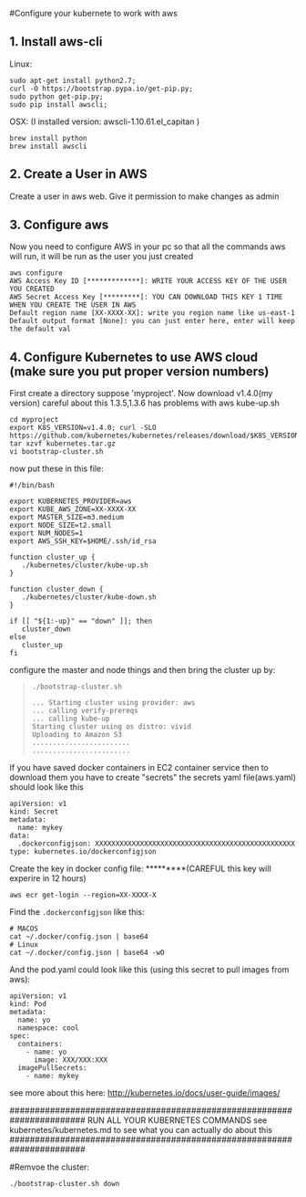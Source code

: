 #Configure your kubernete to work with aws


## 1. Install aws-cli


Linux:
```
sudo apt-get install python2.7;
curl -O https://bootstrap.pypa.io/get-pip.py;
sudo python get-pip.py;
sudo pip install awscli;
```
OSX: (I installed version: awscli-1.10.61.el_capitan )
```
brew install python
brew install awscli
```


## 2. Create a User in AWS

Create a user in aws web. Give it permission to make changes as admin


## 3. Configure aws

Now you need to configure AWS in your pc so that all the commands aws will run, it will be run as the user you just created

```
aws configure
AWS Access Key ID [*************]: WRITE YOUR ACCESS KEY OF THE USER YOU CREATED
AWS Secret Access Key [*********]: YOU CAN DOWNLOAD THIS KEY 1 TIME WHEN YOU CREATE THE USER IN AWS
Default region name [XX-XXXX-XX]: write you region name like us-east-1
Default output format [None]: you can just enter here, enter will keep the default val
```

## 4. Configure Kubernetes to use AWS cloud (make sure you put proper version numbers)

First create a directory suppose 'myproject'. Now download v1.4.0(my version) careful about this 1.3.5,1.3.6 has problems with aws kube-up.sh
```
cd myproject
export K8S_VERSION=v1.4.0; curl -SLO https://github.com/kubernetes/kubernetes/releases/download/$K8S_VERSION/kubernetes.tar.gz
tar xzvf kubernetes.tar.gz
vi bootstrap-cluster.sh
```

now put these in this file:
```
#!/bin/bash

export KUBERNETES_PROVIDER=aws
export KUBE_AWS_ZONE=XX-XXXX-XX
export MASTER_SIZE=m3.medium
export NODE_SIZE=t2.small
export NUM_NODES=1
export AWS_SSH_KEY=$HOME/.ssh/id_rsa

function cluster_up {
   ./kubernetes/cluster/kube-up.sh
}

function cluster_down {
   ./kubernetes/cluster/kube-down.sh
}

if [[ "${1:-up}" == "down" ]]; then
   cluster_down
else
   cluster_up
fi
```

configure the master and node things and then bring the cluster up by:
>```
>./bootstrap-cluster.sh
>```
>
>```
>... Starting cluster using provider: aws
>... calling verify-prereqs
>... calling kube-up
>Starting cluster using os distro: vivid
>Uploading to Amazon S3
>........................
>........................
>```


If you have saved docker containers in EC2 container service then to download them you have to create "secrets"
the secrets yaml file(aws.yaml) should look like this
```
apiVersion: v1     
kind: Secret
metadata:
  name: mykey
data:
  .dockerconfigjson: XXXXXXXXXXXXXXXXXXXXXXXXXXXXXXXXXXXXXXXXXXXXXXXXX
type: kubernetes.io/dockerconfigjson
```

Create the key in docker config file: *********(CAREFUL this key will experire in 12 hours)
```
aws ecr get-login --region=XX-XXXX-X
```

Find the `.dockerconfigjson` like this:
```
# MACOS
cat ~/.docker/config.json | base64
# Linux
cat ~/.docker/config.json | base64 -wO
```

And the pod.yaml could look like this (using this secret to pull images from aws):
```
apiVersion: v1
kind: Pod
metadata:
  name: yo
  namespace: cool
spec:
  containers:
    - name: yo
      image: XXX/XXX:XXX
  imagePullSecrets:
    - name: mykey
```

see more about this here: http://kubernetes.io/docs/user-guide/images/



#######################################################################
RUN ALL YOUR KUBERNETES COMMANDS
see kubernetes/kubernetes.md to see what you can actually do about this
#######################################################################


#Remvoe the cluster:
```
./bootstrap-cluster.sh down
```

